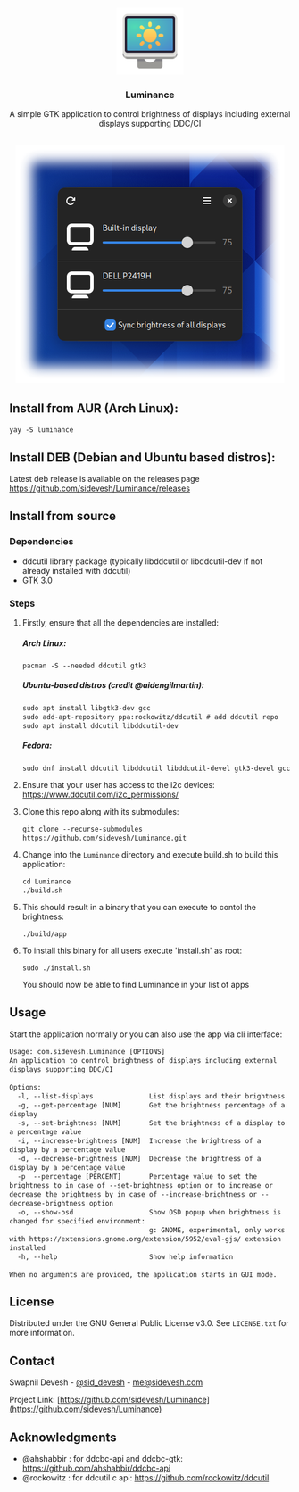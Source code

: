 <a name="readme-top"></a>

<br />
<div align="center">
  <a href="https://github.com/sidevesh/Luminance">
    <img src="icons/icon.svg" alt="Logo" width="120" height="120">
  </a>

<h3 align="center">Luminance</h3>

  <p align="center">
    A simple GTK application to control brightness of displays including external displays supporting DDC/CI
    <br />
    <br />
  </p>
</div>

<div align="center">
  <img src="screenshots/screenshot-faded.png" alt="Screenshot">
</div>

## Install from AUR (Arch Linux):
  
  ```
  yay -S luminance
  ```

## Install DEB (Debian and Ubuntu based distros):
Latest deb release is available on the releases page https://github.com/sidevesh/Luminance/releases

## Install from source

### Dependencies
- ddcutil library package (typically libddcutil or libddcutil-dev if not already installed with ddcutil)
- GTK 3.0

### Steps
1. Firstly, ensure that all the dependencies are installed:

    ##### Arch Linux:
    ```
    pacman -S --needed ddcutil gtk3
    ```
    
    ##### Ubuntu-based distros (credit @aidengilmartin):
    ```
    sudo apt install libgtk3-dev gcc
    sudo add-apt-repository ppa:rockowitz/ddcutil # add ddcutil repo
    sudo apt install ddcutil libddcutil-dev
    ```
    ##### Fedora:
    ```
    sudo dnf install ddcutil libddcutil libddcutil-devel gtk3-devel gcc
    ```

2. Ensure that your user has access to the i2c devices:
https://www.ddcutil.com/i2c_permissions/

3. Clone this repo along with its submodules:
    ```
    git clone --recurse-submodules https://github.com/sidevesh/Luminance.git
    ```

4. Change into the `Luminance` directory and execute build.sh to build this application:
    ```
    cd Luminance
    ./build.sh
    ```

5. This should result in a binary that you can execute to contol the brightness:
    ```
    ./build/app
    ```

6. To install this binary for all users execute 'install.sh' as root:
    ```
    sudo ./install.sh
    ```

    You should now be able to find Luminance in your list of apps


## Usage

Start the application normally or you can also use the app via cli interface:
```
Usage: com.sidevesh.Luminance [OPTIONS]
An application to control brightness of displays including external displays supporting DDC/CI

Options:
  -l, --list-displays              List displays and their brightness
  -g, --get-percentage [NUM]       Get the brightness percentage of a display
  -s, --set-brightness [NUM]       Set the brightness of a display to a percentage value
  -i, --increase-brightness [NUM]  Increase the brightness of a display by a percentage value
  -d, --decrease-brightness [NUM]  Decrease the brightness of a display by a percentage value
  -p  --percentage [PERCENT]       Percentage value to set the brightness to in case of --set-brightness option or to increase or decrease the brightness by in case of --increase-brightness or --decrease-brightness option
  -o, --show-osd                   Show OSD popup when brightness is changed for specified environment:
                                   g: GNOME, experimental, only works with https://extensions.gnome.org/extension/5952/eval-gjs/ extension installed
  -h, --help                       Show help information

When no arguments are provided, the application starts in GUI mode.
```


## License

Distributed under the GNU General Public License v3.0. See `LICENSE.txt` for more information.



## Contact

Swapnil Devesh - [@sid_devesh](https://twitter.com/sid_devesh) - me@sidevesh.com

Project Link: [https://github.com/sidevesh/Luminance](https://github.com/sidevesh/Luminance)



## Acknowledgments

- @ahshabbir : for ddcbc-api and ddcbc-gtk: https://github.com/ahshabbir/ddcbc-api
- @rockowitz : for ddcutil c api: https://github.com/rockowitz/ddcutil
